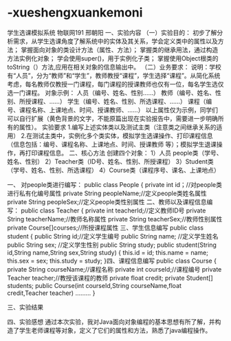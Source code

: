 # -xueshengxuankemoni
学生选课模拟系统
物联网191 邢朝阳
一、实验内容
（一）实验目的： 初步了解分析需求，从学生选课角度了解系统中的实体及其关系，学会定义类中的属性以及方法； 
掌握面向对象的类设计方法（属性、方法）； 掌握类的继承用法，通过构造方法实例化对象；
学会使用super()，用于实例化子类； 掌握使用Object根类的toString（）方法,应用在相关对象的信息输出中。 （二）业务要求： 
说明：学校有“人员”，分为“教师”和“学生”，教师教授“课程”，学生选择“课程”。从简化系统考虑，每名教师仅教授一门课程，每门课程的授课教师也仅有一位，每名学生选仅选一门课程。 对象示例：	人员（编号、姓名、性别……） 教师（编号、姓名、性别、所授课程、……） 			学生（编号、姓名、性别、所选课程、……） 			课程（编号、课程名称、上课地点、时间、授课教师、……） 以上属性仅为示例，同学们可以自行扩展（黄色背景的文字，不能原篇出现在实验报告中，需要进一步明确所有的属性）。 实验要求 1.编写上述实体类以及测试主类（注意类之间继承关系的适用） 2.在测试主类中，实例化多个类实体，模拟学生选课操作、打印课程信息（信息包括：编号、课程名称、上课地点、时间、授课教师 等）；模拟学生退课操作，再打印课程信息。
二、核心方法
创建四个对象：
1）人员 people类（学号、姓名、性别）
 2）Teacher类（ID号、姓名、性别、所授课程） 
3）Student类（学号、姓名、性别、所选课程） 
4）Course类（课程序号、课名、上课地点）

一、	对people类进行编写： 
public class People { private int id；//对people类进行私有化编号属性
 private String peopleName;//定义people类姓名属性
private String peopleSex;//定义people类性别属性
二、教师以及课程信息编写： 
public class Teacher { private int teacherId;//定义教师ID号
private String teacherName;//教师名称属性
 private String teacherSex;//教师性别属性
private Course[]courses;//所授课程属性
三、学生信息编写
public class student {
	public String id;//定义学生编号
	public String name; //定义学生姓名
	public String sex; //定义学生性别
	public String study; 
	public student(String id,String name,String sex,String study)
	{
		this.id = id;
		this.name = name;
		this.sex = sex;
		this.study = study;
	}四、课程信息编写 
public class Course { private String courseName;//课程名称 
private int courseId;//课程编号 
private Teacher teacher;//教授该课程的教师
 private float credit; private Student[] students; public Course(int courseId,String courseName,float credit,Teacher teacher) ……… }

三、实验结果

四、实验感想
通过本次实验，我对Java面向对象编程的基本思想有所了解，并构造了学生老师课程等对象，定义了它们的属性和方法，熟悉了java编程操作。

